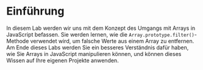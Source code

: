 # Einführung

In diesem Lab werden wir uns mit dem Konzept des Umgangs mit Arrays in JavaScript befassen. Sie werden lernen, wie die `Array.prototype.filter()`-Methode verwendet wird, um falsche Werte aus einem Array zu entfernen. Am Ende dieses Labs werden Sie ein besseres Verständnis dafür haben, wie Sie Arrays in JavaScript manipulieren können, und können dieses Wissen auf Ihre eigenen Projekte anwenden.
